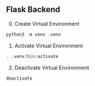 ## Flask Backend

0. Create Virtual Environment
```python
python3 -m venv .venv
```


1. Activate Virtual Environment
```python
. .venv/bin/activate
```

2. Deactivate Virtual Environment
```python
deactivate
```